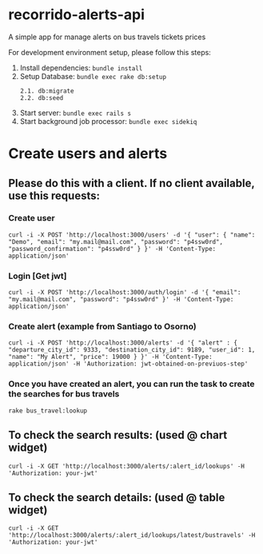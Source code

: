 # recorrido-alerts-api

A simple app for manage alerts on bus travels tickets prices

For development environment setup, please follow this steps:

1. Install dependencies: 
	`bundle install`
2. Setup Database: 
	`bundle exec rake db:setup`
	``` Alernative db setup: if no db creation permission is granted. i.e. Heroku
	2.1. db:migrate
	2.2. db:seed
	```
3. Start server:
	`bundle exec rails s`
4. Start background job processor:
	`bundle exec sidekiq`

# Create users and alerts
## Please do this with a client. If no client available, use this requests:
### Create user
```
curl -i -X POST 'http://localhost:3000/users' -d '{ "user": { "name": "Demo", "email": "my.mail@mail.com", "password": "p4ssw0rd", "password_confirmation": "p4ssw0rd" } }' -H 'Content-Type: application/json'
```
### Login [Get jwt]
```
curl -i -X POST 'http://localhost:3000/auth/login' -d '{ "email": "my.mail@mail.com", "password": "p4ssw0rd" }' -H 'Content-Type: application/json'
```
### Create alert (example from Santiago to Osorno)
```
curl -i -X POST 'http://localhost:3000/alerts' -d '{ "alert" : { "departure_city_id": 9333, "destination_city_id": 9189, "user_id": 1, "name": "My Alert", "price": 19000 } }' -H 'Content-Type: application/json' -H 'Authorization: jwt-obtained-on-previuos-step'
```
### Once you have created an alert, you can run the task to create the searches for bus travels
`rake bus_travel:lookup`

## To check the search results: (used @ chart widget)
```curl -i -X GET 'http://localhost:3000/alerts/:alert_id/lookups' -H 'Authorization: your-jwt'```

## To check the search details: (used @ table widget)
```curl -i -X GET 'http://localhost:3000/alerts/:alert_id/lookups/latest/bustravels' -H 'Authorization: your-jwt'```
